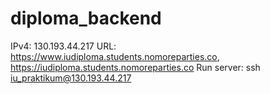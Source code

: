 # diploma_backend

IPv4: 130.193.44.217
URL: https://www.iudiploma.students.nomoreparties.co, 
  https://iudiploma.students.nomoreparties.co
Run server: ssh iu_praktikum@130.193.44.217  
